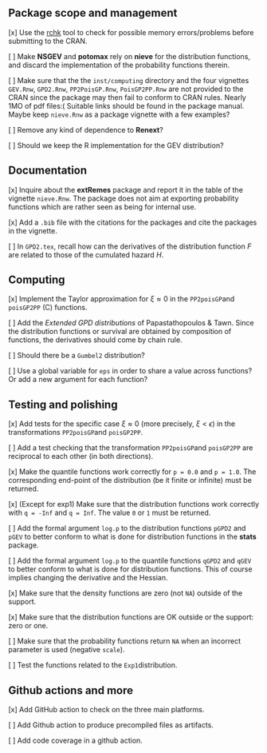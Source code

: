 Package scope and management
----------------------------

\[x\] Use the
[rchk](https://developer.r-project.org/Blog/public/2019/04/18/common-protect-errors/)
tool to check for possible memory errors/problems before submitting to
the CRAN.

\[ \] Make **NSGEV** and **potomax** rely on **nieve** for the
distribution functions, and discard the implementation of the
probability functions therein.

\[ \] Make sure that the the `inst/computing` directory and the four
vignettes `GEV.Rnw`, `GPD2.Rnw`, `PP2PoisGP.Rnw`, `PoisGP2PP.Rnw` are
not provided to the CRAN since the package may then fail to conform to
CRAN rules. Nearly 1MO of pdf files:( Suitable links should be found in
the package manual. Maybe keep `nieve.Rnw` as a package vignette with a
few examples?

\[ \] Remove any kind of dependence to **Renext**?

\[ \] Should we keep the R implementation for the GEV distribution?

Documentation
-------------

\[x\] Inquire about the **extRemes** package and report it in the table
of the vignette `nieve.Rnw`. The package does not aim at exporting
probability functions which are rather seen as being for internal use.

\[x\] Add a `.bib` file with the citations for the packages and cite the
packages in the vignette.

\[ \] In `GPD2.tex`, recall how can the derivatives of the distribution
function *F* are related to those of the cumulated hazard *H*.

Computing
---------

\[x\] Implement the Taylor approximation for *ξ* ≈ 0 in the
`PP2poisGP`and `poisGP2PP` (C) functions.

\[ \] Add the *Extended GPD distributions* of Papastathopoulos & Tawn.
Since the distribution functions or survival are obtained by composition
of functions, the derivatives should come by chain rule.

\[ \] Should there be a `Gumbel2` distribution?

\[ \] Use a global variable for `eps` in order to share a value across
functions? Or add a new argument for each function?

Testing and polishing
---------------------

\[x\] Add tests for the specific case *ξ* ≈ 0 (more precisely,
*ξ* &lt; *ϵ*) in the transformations `PP2poisGP`and `poisGP2PP`.

\[ \] Add a test checking that the transformation `PP2poisGP`and
`poisGP2PP` are reciprocal to each other (in both directions).

\[x\] Make the quantile functions work correctly for `p = 0.0` and
`p = 1.0`. The corresponding end-point of the distribution (be it finite
or infinite) must be returned.

\[x\] (Except for exp1) Make sure that the distribution functions work
correctly with `q = -Inf` and `q = Inf`. The value `0` or `1` must be
returned.

\[ \] Add the formal argument `log.p` to the distribution functions
`pGPD2` and `pGEV` to better conform to what is done for distribution
functions in the **stats** package.

\[ \] Add the formal argument `log.p` to the quantile functions `qGPD2`
and `qGEV` to better conform to what is done for distribution functions.
This of course implies changing the derivative and the Hessian.

\[x\] Make sure that the density functions are zero (not `NA`) outside
of the support.

\[x\] Make sure that the distribution functions are OK outside or the
support: zero or one.

\[ \] Make sure that the probability functions return `NA` when an
incorrect parameter is used (negative `scale`).

\[ \] Test the functions related to the `Exp1`distribution.

Github actions and more
-----------------------

\[x\] Add GitHub action to check on the three main platforms.

\[ \] Add Github action to produce precompiled files as artifacts.

\[ \] Add code coverage in a github action.
